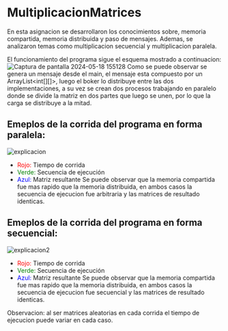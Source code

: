 # MultiplicacionMatrices
En esta asignacion se desarrollaron los conocimientos sobre, memoria compartida, memoria distribuida y  paso de mensajes. Ademas, se analizaron temas como multiplicacion secuencial y multiplicacion paralela.

El funcionamiento del programa sigue el esquema mostrado a continuacion:
![Captura de pantalla 2024-05-18 155128](https://github.com/EleazarPe/MultiplicacionMatrices/assets/71235444/f6dfa40f-5b90-4dd2-b97d-da9c53ea0e41)
Como se puede observar se genera un mensaje desde el main, el mensaje esta compuesto por un ArrayList<int[][]>, luego el boker lo distribuye entre las dos implementaciones, a su vez se crean dos procesos trabajando en paralelo donde se divide la matriz en dos partes que luego se unen, por lo que la carga se distribuye a la mitad.

## Emeplos de la corrida del programa en forma paralela:
![explicacion](https://github.com/EleazarPe/MultiplicacionMatrices/assets/71235444/c13c5b6f-3c36-4bb8-8656-af71a9524add)
- <span style="color:red">Rojo:</span> Tiempo de corrida
- <span style="color:green">Verde:</span> Secuencia de ejecución
- <span style="color:blue">Azul:</span> Matriz resultante
Se puede observar que la memoria compartida fue mas rapido que la memoria distribuida, en ambos casos la secuencia de ejecucion fue arbitraria y las matrices de resultado identicas.

## Emeplos de la corrida del programa en forma secuencial:
![explicacion2](https://github.com/EleazarPe/MultiplicacionMatrices/assets/71235444/8ee01237-8b91-40f1-8120-e1801406302a)
- <span style="color:red">Rojo:</span> Tiempo de corrida
- <span style="color:green">Verde:</span> Secuencia de ejecución
- <span style="color:blue">Azul:</span> Matriz resultante
Se puede observar que la memoria compartida fue mas rapido que la memoria distribuida, en ambos casos la secuencia de ejecucion fue secuencial y las matrices de resultado identicas.

Observacion: al ser matrices aleatorias en cada corrida el tiempo de ejecucion puede variar en cada caso.
